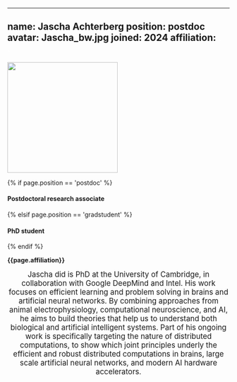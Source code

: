 
---
name: Jascha Achterberg
position: postdoc
avatar: Jascha_bw.jpg
joined: 2024
affiliation: <span><span style="color:#FFFFFF">.</span></span><br><span style="color:#FFFFFF">.</span>
---

<img width="250" src="{{site.baseurl}}/images/people/{{page.avatar}}" data-action="zoom">

 {% if page.position == 'postdoc' %}
<h4>Postdoctoral research associate</h4>
 {% elsif page.position == 'gradstudent' %}
<h4>PhD student</h4>
 {% endif %}

<b>{{page.affiliation}}</b>

<header class="masthead text-justify" style="font-size:120%">
Jascha did is PhD at the University of Cambridge, in collaboration with Google DeepMind and Intel. His work focuses on efficient learning and problem solving in brains and artificial neural networks. By combining approaches from animal electrophysiology, computational neuroscience, and AI, he aims to build theories that help us to understand both biological and artificial intelligent systems. Part of his ongoing work is specifically targeting the nature of distributed computations, to show which joint principles underly the efficient and robust distributed computations in brains, large scale artificial neural networks, and modern AI hardware accelerators.

</header>
<br><br>
